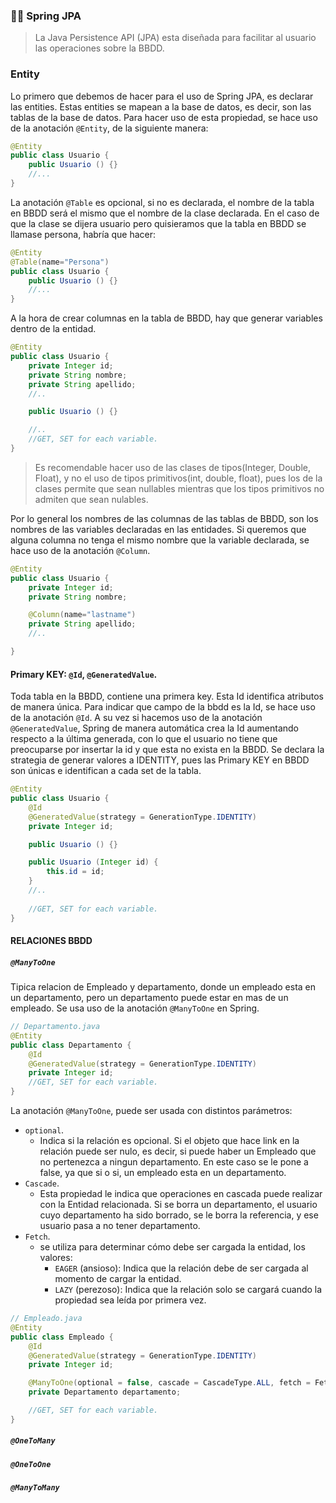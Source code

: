 ### 👨‍🏫 Spring JPA
> La Java Persistence API (JPA) esta diseñada para facilitar al usuario las operaciones sobre la BBDD.

### Entity

Lo primero que debemos de hacer para el uso de Spring JPA, es declarar las entities. Estas entities se mapean a la base de datos, es decir, son las tablas de la base de datos. Para hacer uso de esta propiedad, se hace uso de la anotación `@Entity`, de la siguiente manera:

```java
@Entity
public class Usuario {
    public Usuario () {}
    //...
}
```

La anotación `@Table` es opcional, si no es declarada, el nombre de la tabla en BBDD será el mismo que el nombre de la clase declarada. En el caso de que la clase se dijera usuario pero quisieramos que la tabla en BBDD se llamase persona, habría que hacer:

```java
@Entity
@Table(name="Persona")
public class Usuario {
    public Usuario () {}
    //...
}
```

A la hora de crear columnas en la tabla de BBDD, hay que generar variables dentro de la entidad.

```java
@Entity
public class Usuario {
    private Integer id;
    private String nombre;
    private String apellido;
    //..

    public Usuario () {}

    //..
    //GET, SET for each variable.
}
```

> Es recomendable hacer uso de las clases de tipos(Integer, Double, Float), y no el uso de tipos primitivos(int, double, float), pues los de la clases permite que sean nullables mientras que los tipos primitivos no admiten que sean nulables.

Por lo general los nombres de las columnas de las tablas de BBDD, son los nombres de las variables declaradas en las entidades. Si queremos que alguna columna no tenga el mismo nombre que la variable declarada, se hace uso de la anotación `@Column`.

```java
@Entity
public class Usuario {
    private Integer id;
    private String nombre;

    @Column(name="lastname")
    private String apellido;
    //..

}
```

#### Primary KEY: `@Id`, `@GeneratedValue`.

Toda tabla en la BBDD, contiene una primera key. Esta Id identifica atributos de manera única. Para indicar que campo de la bbdd es la Id, se hace uso de la anotación `@Id`. A su vez si hacemos uso de la anotación `@GeneratedValue`, Spring de manera automática crea la Id aumentando respecto a la última generada, con lo que el usuario no tiene que preocuparse por insertar la id y que esta no exista en la BBDD. Se declara la strategia de generar valores a IDENTITY, pues las Primary KEY en BBDD son únicas e identifican a cada set de la tabla.

```java
@Entity
public class Usuario {
    @Id
    @GeneratedValue(strategy = GenerationType.IDENTITY)
    private Integer id;

    public Usuario () {}

    public Usuario (Integer id) {
        this.id = id;
    }
    //..
    
    //GET, SET for each variable.
}
```

#### RELACIONES BBDD

##### `@ManyToOne`

Tipica relacion de Empleado y departamento, donde un empleado esta en un departamento, pero un departamento puede estar en mas de un empleado. Se usa uso de la anotación `@ManyToOne` en Spring.

```java
// Departamento.java
@Entity
public class Departamento {
    @Id
    @GeneratedValue(strategy = GenerationType.IDENTITY)
    private Integer id;
    //GET, SET for each variable.
}
```

La anotación `@ManyToOne`, puede ser usada con distintos parámetros:
 
* `optional`. 
    * Indica si la relación es opcional. Si el objeto que hace link en la relación puede ser nulo, es decir, si puede haber un Empleado que no pertenezca a ningun departamento. En este caso se le pone a false, ya que si o si, un empleado esta en un departamento.
* `Cascade`. 
    * Esta propiedad le indica que operaciones en cascada puede realizar con la Entidad relacionada. Si se borra un departamento, el usuario cuyo departamento ha sido borrado, se le borra la referencia, y ese usuario pasa a no tener departamento.
* `Fetch`. 
    * se utiliza para determinar cómo debe ser cargada la entidad, los valores:
        * `EAGER` (ansioso): Indica que la relación debe de ser cargada al momento de cargar la entidad.
        * `LAZY` (perezoso): Indica que la relación solo se cargará cuando la propiedad sea leída por primera vez.

```java
// Empleado.java
@Entity
public class Empleado {
    @Id
    @GeneratedValue(strategy = GenerationType.IDENTITY)
    private Integer id;

    @ManyToOne(optional = false, cascade = CascadeType.ALL, fetch = FetchType.EAGER)
    private Departamento departamento;

    //GET, SET for each variable.
}
```



##### `@OneToMany`

##### `@OneToOne`

##### `@ManyToMany`

